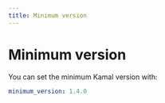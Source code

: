 ```yaml
---
title: Minimum version
---
```


# Minimum version

You can set the minimum Kamal version with:

```yaml
minimum_version: 1.4.0
```
